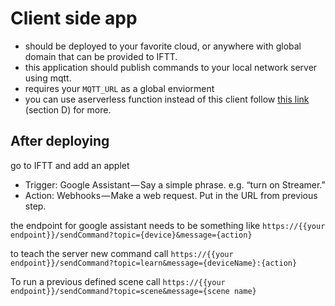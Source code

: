 # Client side app
* should be deployed to your favorite cloud, or anywhere with global domain that can be provided to IFTT.
* this application should publish commands to your local network server using mqtt.
* requires your `MQTT_URL` as a global enviorment
* you can use aserverless function instead of this client follow [this link](https://medium.com/@dtinth/remotely-turning-on-my-air-conditioner-through-google-assistant-1a1441471e9d) (section D) for more.
## After deploying 
go to IFTT and add an applet
* Trigger: Google Assistant — Say a simple phrase. e.g. “turn on Streamer.”
* Action: Webhooks — Make a web request. Put in the URL from previous step.

the endpoint for google assistant needs to be something like
`https://{{your endpoint}}/sendCommand?topic={device}&message={action}`

to teach the server new command call
`https://{{your endpoint}}/sendCommand?topic=learn&message={deviceName}:{action}`

To run a previous defined scene call
`https://{{your endpoint}}/sendCommand?topic=scene&message={scene name}`